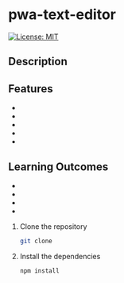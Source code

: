 # pwa-text-editor

[![License: MIT](https://img.shields.io/badge/License-MIT-yellow.svg)](https://opensource.org/licenses/MIT)

## Description

## Features

-
-
-
-
-

## Learning Outcomes

-
-
-
-

1. Clone the repository

   ```bash
   git clone
   ```

2. Install the dependencies

   ```bash
   npm install
   ```
